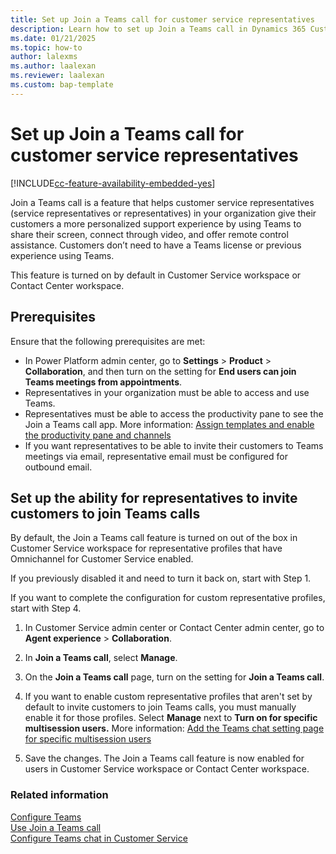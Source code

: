 ```yaml
---
title: Set up Join a Teams call for customer service representatives
description: Learn how to set up Join a Teams call in Dynamics 365 Customer Service.
ms.date: 01/21/2025
ms.topic: how-to
author: lalexms
ms.author: laalexan
ms.reviewer: laalexan
ms.custom: bap-template
---
```


# Set up Join a Teams call for customer service representatives

[!INCLUDE[cc-feature-availability-embedded-yes](../../includes/cc-feature-availability.md)]

Join a Teams call is a feature that helps customer service representatives (service representatives or representatives) in your organization give their customers a more personalized support experience by using Teams to share their screen, connect through video, and offer remote control assistance. Customers don’t need to have a Teams license or previous experience using Teams.

This feature is turned on by default in Customer Service workspace or Contact Center workspace.

## Prerequisites

Ensure that the following prerequisites are met:

- In Power Platform admin center, go to **Settings** > **Product** > **Collaboration**, and then turn on the setting for **End users can join Teams meetings from appointments**. 
- Representatives in your organization must be able to access and use Teams.
- Representatives must be able to access the productivity pane to see the Join a Teams call app. More information: [Assign templates and enable the productivity pane and channels](create-agent-experience-profile.md#assign-users-templates-configure-productivity-pane-channels)
- If you want representatives to be able to invite their customers to Teams meetings via email, representative email must be configured for outbound email.

## Set up the ability for representatives to invite customers to join Teams calls

By default, the Join a Teams call feature is turned on out of the box in Customer Service workspace for representative profiles that have Omnichannel for Customer Service enabled.  

If you previously disabled it and need to turn it back on, start with Step 1.  

If you want to complete the configuration for custom representative profiles, start with Step 4. 
   
1. In Customer Service admin center or Contact Center admin center, go to **Agent experience** > **Collaboration**.
	
1. In **Join a Teams call**, select **Manage**.

1. On the **Join a Teams call** page, turn on the setting for **Join a Teams call**.

1. If you want to enable custom representative profiles that aren't set by default to invite customers to join Teams calls, you must manually enable it for those profiles. Select **Manage** next to **Turn on for specific multisession users.** More information: [Add the Teams chat setting page for specific multisession users](configure-teams-chat.md#add-the-teams-chat-settings-page-for-specific-multisession-users)

1. Save the changes. The Join a Teams call feature is now enabled for users in Customer Service workspace or Contact Center workspace.

### Related information

[Configure Teams ](../use/oc-customer-summary.md) <br>
[Use Join a Teams call](../use/join-a-teams-call.md) <br>
[Configure Teams chat in Customer Service](configure-teams-chat.md)
